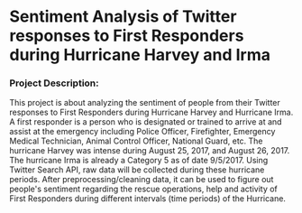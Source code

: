 # Sentiment Analysis of Twitter responses to First Responders during Hurricane Harvey and Irma

### Project Description:
This project is about analyzing the sentiment of people from their Twitter responses to First Responders during Hurricane Harvey and Hurricane Irma. A first responder is a person who is designated or trained to arrive at and assist at the emergency including Police Officer, Firefighter, Emergency Medical Technician, Animal Control Officer, National Guard, etc. The hurricane Harvey was intense during August 25, 2017, and August 26, 2017. The hurricane Irma is already a Category 5 as of date 9/5/2017. Using Twitter Search API, raw data will be collected during these hurricane periods. After preprocessing/cleaning data, it can be used to figure out people's sentiment regarding the rescue operations, help and activity of First Responders during different intervals (time periods) of the Hurricane.
